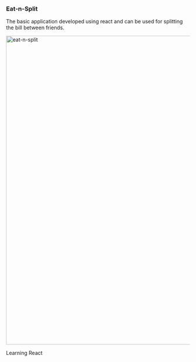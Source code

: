 <h3>Eat-n-Split</h3>
<p>The basic application developed using react and can be used for splitting the bill between friends.</p>

<img width="845" alt="eat-n-split" src="https://github.com/Deepak00-Sh/React/assets/78408996/f76fcecd-d81e-4332-adeb-4485a18b0f91">

<p>Learning React</p>
